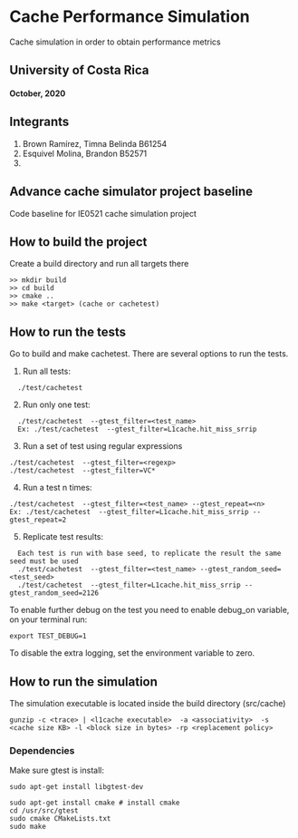 # Cache Performance Simulation
 Cache simulation in order to obtain performance metrics

## University of Costa Rica
#### October, 2020


## Integrants
1. Brown Ramírez, Timna Belinda  B61254
2. Esquivel Molina, Brandon B52571
3. 


## Advance cache simulator project baseline

Code baseline for IE0521 cache simulation project


## How to build the project
Create a build directory and run all targets there
```
>> mkdir build
>> cd build
>> cmake ..
>> make <target> (cache or cachetest)
```
## How to run the tests
Go to build and make cachetest. There are several options to run the tests.

1. Run all tests:
```
  ./test/cachetest
```
2. Run only one test:
```
  ./test/cachetest  --gtest_filter=<test_name>
  Ex: ./test/cachetest  --gtest_filter=L1cache.hit_miss_srrip
```
3. Run a set of test using regular expressions
```
./test/cachetest  --gtest_filter=<regexp>
./test/cachetest  --gtest_filter=VC*
```
4. Run a test n times:
```
./test/cachetest  --gtest_filter=<test_name> --gtest_repeat=<n>
Ex: ./test/cachetest  --gtest_filter=L1cache.hit_miss_srrip --gtest_repeat=2
```
5. Replicate test results:
```
  Each test is run with base seed, to replicate the result the same seed must be used
  ./test/cachetest  --gtest_filter=<test_name> --gtest_random_seed=<test_seed>
  ./test/cachetest  --gtest_filter=L1cache.hit_miss_srrip --gtest_random_seed=2126
```  
To enable further debug on the test you need to enable debug_on variable, on your terminal
run:
```
export TEST_DEBUG=1
```
To disable the extra logging, set the  environment variable to zero.

## How to run the simulation
The simulation executable is located inside the build directory (src/cache)
```
gunzip -c <trace> | <l1cache executable>  -a <associativity>  -s <cache size KB> -l <block size in bytes> -rp <replacement policy>
```

### Dependencies
Make sure gtest is install:
```
sudo apt-get install libgtest-dev

sudo apt-get install cmake # install cmake
cd /usr/src/gtest
sudo cmake CMakeLists.txt
sudo make
```

